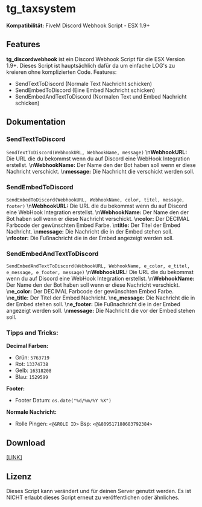 # tg_taxsystem
**Kompatibilität:** FiveM Discord Webhook Script - ESX 1.9+

## Features
**tg_discordwebhook** ist ein Discord Webhook Script für die ESX Version 1.9+. Dieses Script ist hauptsächlich dafür da um einfache LOG's zu kreieren ohne komplizierten Code.
Features:
- SendTextToDiscord (Normale Text Nachricht schicken)
- SendEmbedToDiscord (Eine Embed Nachricht schicken)
- SendEmbedAndTextToDiscord (Normalen Text und Embed Nachricht schicken)

## Dokumentation

### SendTextToDiscord
`SendTextToDiscord(WebhookURL, WebhookName, message)`
\n**WebhookURL:** Die URL die du bekommst wenn du auf Discord eine WebHook Integration erstellst.
\n**WebhookName:** Der Name den der Bot haben soll wenn er diese Nachricht verschickt.
\n**message:** Die Nachricht die verschickt werden soll.

### SendEmbedToDiscord
`SendEmbedToDiscord(WebhookURL, WebhookName, color, titel, message, footer)`
\n**WebhookURL:** Die URL die du bekommst wenn du auf Discord eine WebHook Integration erstellst.
\n**WebhookName:** Der Name den der Bot haben soll wenn er diese Nachricht verschickt.
\n**color:** Der DECIMAL Farbcode der gewünschten Embed Farbe.
\n**title:** Der Titel der Embed Nachricht.
\n**message:** Die Nachricht die in der Embed stehen soll.
\n**footer:** Die Fußnachricht die in der Embed angezeigt werden soll.

### SendEmbedAndTextToDiscord
`SendEmbedAndTextToDiscord(WebhookURL, WebhookName, e_color, e_titel, e_message, e_footer, message)`
\n**WebhookURL:** Die URL die du bekommst wenn du auf Discord eine WebHook Integration erstellst.
\n**WebhookName:** Der Name den der Bot haben soll wenn er diese Nachricht verschickt.
\n**e_color:** Der DECIMAL Farbcode der gewünschten Embed Farbe.
\n**e_title:** Der Titel der Embed Nachricht.
\n**e_message:** Die Nachricht die in der Embed stehen soll.
\n**e_footer:** Die Fußnachricht die in der Embed angezeigt werden soll.
\n**message:** Die Nachricht die vor der Embed stehen soll.

### Tipps and Tricks:
**Decimal Farben:**
- Grün: `5763719`
- Rot:  `13374738`
- Gelb: `16318208`
- Blau: `1529599`

**Footer:**
- Footer Datum: `os.date("%d/%m/%Y %X")`

**Normale Nachricht:**
- Rolle Pingen: `<@&ROLE ID>` Bsp: `<@&809517188683792384>`


## Download
[[LINK]](https://github.com/LetsTiger/tg_discordwebhook/archive/refs/tags/v1.0.zip)

## Lizenz
Dieses Script kann verändert und für deinen Server genutzt werden. Es ist NICHT erlaubt dieses Script erneut zu veröffentlichen oder ähnliches.
